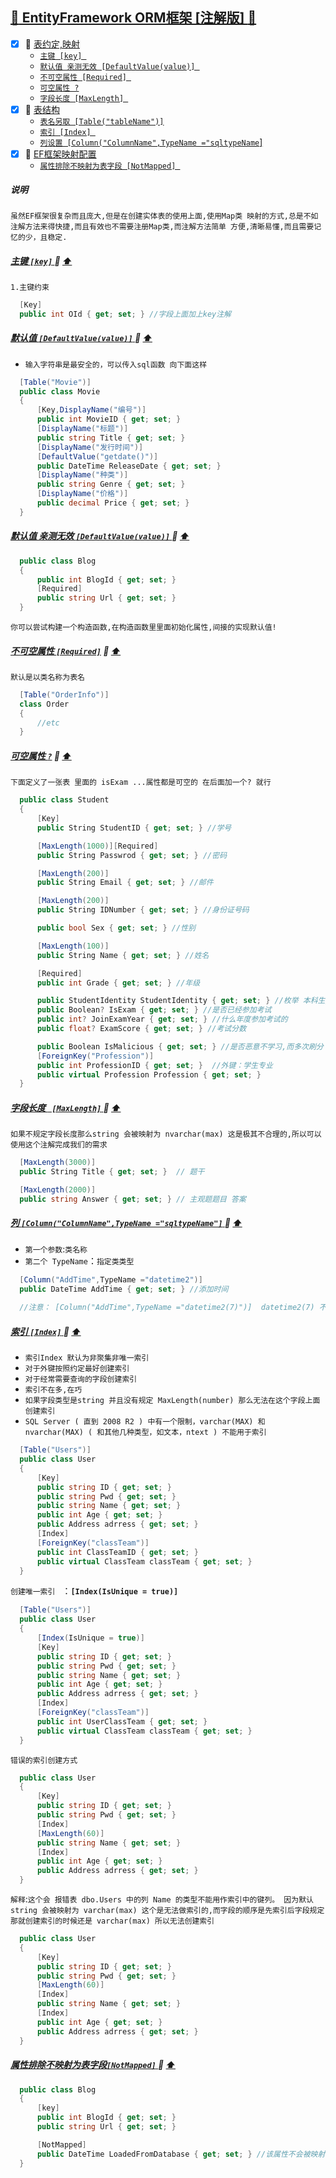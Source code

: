 <a id="top" href="#top">	:maple_leaf: EntityFramework ORM框架 [注解版] :blue_heart:</a> 
-----
- [x] :maple_leaf: <a href="#ModelAgreement">表约定,映射</a>
  - <a href="#Mainkey">`主键 [key] `</a>
  - <a href="#DefaultValue">`默认值 亲测无效 [DefaultValue(value)] `</a>
  - <a href="#notNullProperty">`不可空属性 [Required] `</a>
  - <a href="#NullProperty">`可空属性 ?`</a>
  - <a href="#ziduanLength">`字段长度 [MaxLength] `</a>
- [x] :maple_leaf: <a href="#TableStructure">表结构</a>
  - <a href="#TableName">`表名另取 [Table("tableName")]`</a>
  - <a href="#Index">`索引 [Index] `</a>
  - <a href="#columnSet" >`列设置 [Column("ColumnName",TypeName ="sqltypeName`]</a>
- [x] :maple_leaf: <a href="#EFYuedingPeizhi">EF框架映射配置</a>
  - <a href="#NotMapped">`属性排除不映射为表字段 [NotMapped] `</a> 
##### 说明
`虽然EF框架很复杂而且庞大,但是在创建实体表的使用上面,使用Map类 映射的方式,总是不如注解方法来得快捷,而且有效也不需要注册Map类,而注解方法简单
 方便,清晰易懂,而且需要记忆的少，且稳定.`
##### <a id="Mainkey" href="#Mainkey">主键 `[key]` </a> :star2: <a href="#top">  :arrow_up:</a>
`1.主键约束`
```C#
  [Key]
  public int OId { get; set; } //字段上面加上key注解
```
##### <a id="DefaultValue" href="#DefaultValue">默认值 `[DefaultValue(value)]` </a> :star2: <a href="#top"> :arrow_up:</a>
* `输入字符串是最安全的，可以传入sql函数 向下面这样`
```C#
  [Table("Movie")]
  public class Movie
  {
      [Key,DisplayName("编号")]
      public int MovieID { get; set; }
      [DisplayName("标题")]
      public string Title { get; set; }
      [DisplayName("发行时间")]
      [DefaultValue("getdate()")]
      public DateTime ReleaseDate { get; set; }
      [DisplayName("种类")]
      public string Genre { get; set; }
      [DisplayName("价格")]
      public decimal Price { get; set; }
  }
```
##### <a id="notNullProperty" href="#notNullProperty">默认值 亲测无效 `[DefaultValue(value)]` </a> :star2: <a href="#top"> :arrow_up:</a>
```C#
  public class Blog
  {
      public int BlogId { get; set; }
      [Required]
      public string Url { get; set; }
  }
```
`你可以尝试构建一个构造函数,在构造函数里里面初始化属性,间接的实现默认值!`

##### <a id="TableName" href="#TableName">不可空属性 `[Required]`</a> :star2: <a href="#top">:arrow_up:</a>
`默认是以类名称为表名`
```C#
  [Table("OrderInfo")]
  class Order
  {  
      //etc   
  }
```
##### <a id="NullProperty" href="#NullProperty">可空属性 `?`</a> :star2: <a href="#top">:arrow_up:</a>
`下面定义了一张表 里面的 isExam ...属性都是可空的 在后面加一个? 就行`
```C#
  public class Student
  {
      [Key]
      public String StudentID { get; set; } //学号

      [MaxLength(1000)][Required]
      public String Passwrod { get; set; } //密码

      [MaxLength(200)]
      public String Email { get; set; } //邮件

      [MaxLength(200)]
      public String IDNumber { get; set; } //身份证号码

      public bool Sex { get; set; } //性别

      [MaxLength(100)]
      public String Name { get; set; } //姓名

      [Required]
      public int Grade { get; set; } //年级

      public StudentIdentity StudentIdentity { get; set; } //枚举 本科生/研究生
      public Boolean? IsExam { get; set; } //是否已经参加考试
      public int? JoinExamYear { get; set; } //什么年度参加考试的
      public float? ExamScore { get; set; } //考试分数

      public Boolean IsMalicious { get; set; } //是否恶意不学习,而多次刷分
      [ForeignKey("Profession")]
      public int ProfessionID { get; set; }  //外键：学生专业
      public virtual Profession Profession { get; set; }
  }
```
##### <a id="ziduanLength" href="#ziduanLength">字段长度 ` [MaxLength]` </a> :star2: <a href="#top"> :arrow_up:</a>
`如果不规定字段长度那么string 会被映射为 nvarchar(max) 这是极其不合理的,所以可以使用这个注解完成我们的需求`
```C#
  [MaxLength(3000)]
  public String Title { get; set; }  // 题干

  [MaxLength(2000)]
  public string Answer { get; set; } // 主观题题目 答案
```
##### <a id="columnSet" href="#columnSet">列 `[Column("ColumnName",TypeName ="sqltypeName"]` </a> :star2: <a href="#top"> :arrow_up:</a> 
* `第一个参数`:`类名称`
* `第二个 TypeName`：`指定类类型`
```C#
  [Column("AddTime",TypeName ="datetime2")]
  public DateTime AddTime { get; set; } //添加时间
  
  //注意： [Column("AddTime",TypeName ="datetime2(7)")]  datetime2(7) 不支持后面的 (7)
```

##### <a id="Index" href="#Index">索引 `[Index]` </a> :star2: <a href="#top"> :arrow_up:</a>
* `索引Index 默认为非聚集非唯一索引`
* `对于外键按照约定最好创建索引`
* `对于经常需要查询的字段创建索引`
* `索引不在多,在巧`
* `如果字段类型是string 并且没有规定 MaxLength(number) 那么无法在这个字段上面创建索引`
* `SQL Server ( 直到 2008 R2 ) 中有一个限制，varchar(MAX) 和 nvarchar(MAX) ( 和其他几种类型，如文本，ntext ) 不能用于索引`
```C#
  [Table("Users")]
  public class User
  {
      [Key]
      public string ID { get; set; }
      public string Pwd { get; set; }
      public string Name { get; set; }
      public int Age { get; set; }
      public Address adrress { get; set; }
      [Index]
      [ForeignKey("classTeam")]
      public int ClassTeamID { get; set; } 
      public virtual ClassTeam classTeam { get; set; }
  }
```
`创建唯一索引 ` ：**`[Index(IsUnique = true)]`**
```C#
  [Table("Users")]
  public class User
  {
      [Index(IsUnique = true)]
      [Key]
      public string ID { get; set; }
      public string Pwd { get; set; }
      public string Name { get; set; }
      public int Age { get; set; }
      public Address adrress { get; set; }
      [Index]
      [ForeignKey("classTeam")]
      public int UserClassTeam { get; set; } 
      public virtual ClassTeam classTeam { get; set; }
  }
```
`错误的索引创建方式`
```C#
  public class User
  {
      [Key]
      public string ID { get; set; }
      public string Pwd { get; set; }
      [Index]
      [MaxLength(60)]
      public string Name { get; set; }
      [Index]
      public int Age { get; set; }
      public Address adrress { get; set; }
  }
```
`解释`:`这个会 报错表 dbo.Users 中的列 Name 的类型不能用作索引中的键列。 因为默认string 会被映射为 varchar(max) 这个是无法做索引的,而字段的顺序是先索引后字段规定 那就创建索引的时候还是 varchar(max) 所以无法创建索引`
```C#
  public class User
  {
      [Key]
      public string ID { get; set; }
      public string Pwd { get; set; }
      [MaxLength(60)] 
      [Index]
      public string Name { get; set; }
      [Index]
      public int Age { get; set; }
      public Address adrress { get; set; }
  }
```
##### <a id="NotMapped" href="#NotMapped">属性排除不映射为表字段`[NotMapped]` </a> :star2: <a href="#top">  :arrow_up:</a>
```C#
  public class Blog
  {
      [key]
      public int BlogId { get; set; }
      public string Url { get; set; }

      [NotMapped]
      public DateTime LoadedFromDatabase { get; set; } //该属性不会被映射打数据库中
  }

```
